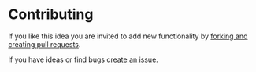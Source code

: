 # Contributing

If you like this idea you are invited to add new functionality by [forking and creating pull requests](https://github.com/homagix/homagix-frontend/pulls).

If you have ideas or find bugs [create an issue](https://github.com/homagix/homagix-frontend/issues).
